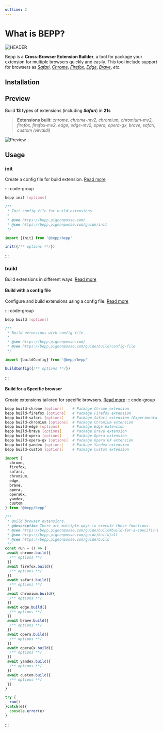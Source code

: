 ```yaml
---
outline: 2
---
```

# What is BEPP?

![HEADER](/public/banner.png)

Bepp is a **Cross-Browser Extension Builder**, a tool for package your extension for multiple browsers quickly and easily.
This tool include support for browsers as [_Safari_](build/safari.md), [_Chrome_](build/chrome.md), [_Firefox_](build/firefox.md), [_Edge_](build/edge.md), [_Brave_](build/brave.md), _etc_.

## Installation

<!--@include: ../partials/installation.md-->

## Preview

Build **13** types of extensions (including **_Safari_**) in **21s**
> **Extensions built**: _chrome, chrome-mv2, chromium, chromium-mv2, firefox, firefox-mv2, edge, edge-mv2, opera, opera-gx, brave, safari, custom (vilvaldi)_

![Preview](/public/demo.gif)

## Usage

### init

Create a config file for build extension.
[Read more](init.md)

::: code-group

```bash
bepp init [options]
```

```js
/**
 * Init config file for build extensions.
 * 
 * @see https://bepp.pigeonposse.com/
 * @see https://bepp.pigeonposse.com/guide/init
 */

import {init} from '@bepp/bepp'

init({/** options **/})

```

:::

### build

Build extensions in different ways.
[Read more](build.md)

#### Build with a config file

Configure and build extensions using a config file.
[Read more](build/config-file.md)

::: code-group

```bash
bepp build [options]
```

```js
/**
 * Build extensions with config file.
 * 
 * @see https://bepp.pigeonposse.com/
 * @see https://bepp.pigeonposse.com/guide/build/config-file
 */

import {buildConfig} from '@bepp/bepp'

buildConfig({/** options **/})

```

:::

#### Build for a Specific browser

Create extensions tailored for specific browsers.
[Read more](build#build-for-a-specific-browser)
::: code-group

```bash
bepp build-chrome [options]    # Package Chrome extension
bepp build-firefox [options]   # Package Firefox extension
bepp build-safari [options]    # Package Safari extension (Experimental)
bepp build-chromium [options]  # Package Chromium extension
bepp build-edge [options]      # Package Edge extension
bepp build-brave [options]     # Package Brave extension
bepp build-opera [options]     # Package Opera extension
bepp build-opera-gx [options]  # Package Opera GX extension
bepp build-yandex [options]    # Package Yandex extension
bepp build-custom [options]    # Package Custom extension

```

```js
import {
  chrome, 
  firefox, 
  safari, 
  chromium, 
  edge, 
  brave, 
  opera,
  operaGx, 
  yandex, 
  custom 
} from '@bepp/bepp'

/**
 * Build browser extensions.
 * @description There are multiple ways to execute these functions.
 * @see https://bepp.pigeonposse.com/guide/build#build-for-a-specific-browser
 * @see https://bepp.pigeonposse.com/guide/build/all
 * @see https://bepp.pigeonposse.com/guide/build
 */
const run = () => {
 await chrome.build({
  /** options **/
 })
 await firefox.build({
  /** options **/
 })
 await safari.build({
  /** options **/
 })
 await chromium.build({
  /** options **/
 })
 await edge.build({
  /** options **/
 })
 await brave.build({
  /** options **/
 })
 await opera.build({
  /** options **/
 })
 await operaGx.build({
  /** options **/
 })
 await yandex.build({
  /** options **/
 })
 await custom.build({
  /** options **/
 })
}

try {
  run()
}catch(e){
  console.error(e)
}
```

:::
